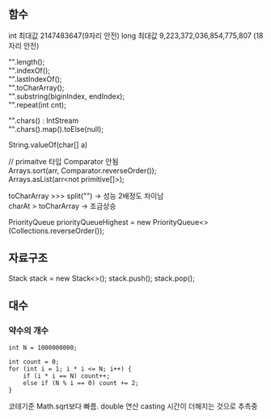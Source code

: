## 함수

int 최대값 2147483647(9자리 안전)
long 최대값 9,223,372,036,854,775,807 (18자리 안전)

"".length();  
"".indexOf();  
"".lastIndexOf();  
"".toCharArray();  
"".substring(biginIndex, endIndex);  
"".repeat(int cnt);  

"".chars() : IntStream  
"".chars().map().toElse(null);  

String.valueOf(char[] a)  


// primaitve 타입 Comparator 안됨  
Arrays.sort(arr, Comparator.reverseOrder());  
Arrays.asList(arr<not primitive[]>);  



toCharArray >>> split("") -> 성능 2배정도 차이남  
charAt > toCharArray -> 조금상승  


PriorityQueue<Integer> priorityQueueHighest = new PriorityQueue<>(Collections.reverseOrder());  


## 자료구조

Stack<Integer> stack = new Stack<>();
stack.push();
stack.pop();

## 대수

### 약수의 개수
```
int N = 1000000000;

int count = 0;
for (int i = 1; i * i <= N; i++) {
	if (i * i == N) count++;
	else if (N % i == 0) count += 2;
}
```
코테기준 Math.sqrt보다 빠름. double 연산 casting 시간이 더해지는 것으로 추측중